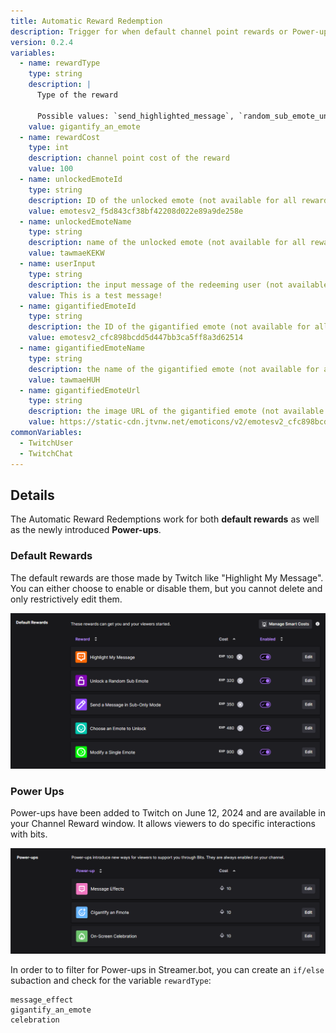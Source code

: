 ```yaml
---
title: Automatic Reward Redemption
description: Trigger for when default channel point rewards or Power-ups have been used
version: 0.2.4
variables:
  - name: rewardType
    type: string
    description: |
      Type of the reward
    
      Possible values: `send_highlighted_message`, `random_sub_emote_unlock`, `chosen_sub_emote_unlock`, `chosen_modified_sub_emote_unlock`, `single_message_bypass_sub_mode`, `message_effect`, `gigantify_an_emote`, `celebration`
    value: gigantify_an_emote
  - name: rewardCost
    type: int
    description: channel point cost of the reward
    value: 100
  - name: unlockedEmoteId
    type: string
    description: ID of the unlocked emote (not available for all reward types)
    value: emotesv2_f5d843cf38bf42208d022e89a9de258e
  - name: unlockedEmoteName
    type: string
    description: name of the unlocked emote (not available for all reward types)
    value: tawmaeKEKW
  - name: userInput
    type: string
    description: the input message of the redeeming user (not available for all reward types)
    value: This is a test message!
  - name: gigantifiedEmoteId
    type: string
    description: the ID of the gigantified emote (not available for all reward types)
    value: emotesv2_cfc898bcdd5d447bb3ca5ff8a3d62514
  - name: gigantifiedEmoteName
    type: string
    description: the name of the gigantified emote (not available for all reward types)
    value: tawmaeHUH
  - name: gigantifiedEmoteUrl
    type: string
    description: the image URL of the gigantified emote (not available for all reward types)
    value: https://static-cdn.jtvnw.net/emoticons/v2/emotesv2_cfc898bcdd5d447bb3ca5ff8a3d62514/default/dark/3.0
commonVariables:
  - TwitchUser
  - TwitchChat
---
```


## Details
The Automatic Reward Redemptions work for both **default rewards** as well as the newly introduced **Power-ups**.

### Default Rewards
The default rewards are those made by Twitch like "Highlight My Message". You can either choose to enable or disable them, but you cannot delete and only restrictively edit them.

![Default Rewards](../assets/default_rewards.png)

### Power Ups
Power-ups have been added to Twitch on June 12, 2024 and are available in your Channel Reward window. It allows viewers to do specific interactions with bits.

![Default Rewards](../assets/power_ups.png)


In order to to filter for Power-ups in Streamer.bot, you can create an `if/else` subaction and check for the variable `rewardType`:

```
message_effect
gigantify_an_emote
celebration
```
